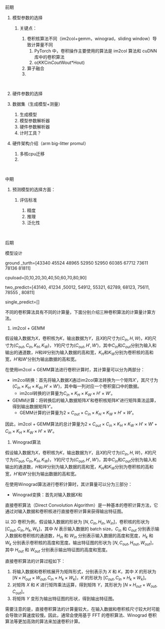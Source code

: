 前期



1. 模型参数的选择

   1. 关键点：

      1. 卷积核算法不同（im2col+gemm，winograd，sliding window）导致计算量不同
         1.  PyTorch 中，卷积操作主要使用的算法是 im2col 算法和 cuDNN 库中的卷积算法
         2. o(*KK*Cin*Cout*Wout*Hout)
      2. 算子融合
      3. 

      ​	

2. 硬件参数的选择

3. 数据集（生成模型+测量）

   1. 生成模型
   2. 模型参数解析器
   3. 硬件参数解析器
   4. 计时工具？

4. 硬件架构介绍（arm big-litter promul）

   1. 多核cpu迁移
   2. 

​	





中期

1. 预测模型的选择方面：

   1. 评估标准

      1. 精度
      2. 推理
      3. 泛化性

      ​			

后期

  模型设计







ground _turth=[43340  45524 48965 52950  52950 60385 67712  73611 78136  81811]

cpuload=[0,10,20,30,40,50,60,70,80,90]

two_predict=[43140,  41234 ,50012, 54912,  55321, 62789, 68123,  75611, 78555 , 80811]



single_predict=[]







不同的卷积算法具有不同的计算量，下面分别介绍三种卷积算法的计算量计算方法。

1. im2col + GEMM

假设输入数据为$X$，卷积核为$K$，输出数据为$Y$，且$X$的尺寸为$(C_{in},H,W)$，$K$的尺寸为$(C_{out},C_{in},K_H,K_W)$，$Y$的尺寸为$(C_{out},H',W')$，其中$C_{in}$和$C_{out}$分别为输入和输出的通道数，$H$和$W$分别为输入数据的高和宽，$K_H$和$K_W$分别为卷积核的高和宽，$H'$和$W'$分别为输出数据的高和宽。

在使用im2col + GEMM算法进行卷积计算时，其计算量可以分为两部分：

- im2col转换：首先将输入数据$X$通过im2col算法转换为一个矩阵$X'$，其尺寸为$(C_{in} \times K_H \times K_W, H' \times W')$，其中每一列对应一个卷积窗口中的数据。
  - im2col转换的计算量为$C_{in} \times K_H \times K_W \times H' \times W'$。
- GEMM计算：将转换后的输入数据矩阵$X'$和卷积核矩阵$K'$进行矩阵乘法运算，得到输出数据矩阵$Y'$。
  - GEMM计算的计算量为$2 \times C_{out} \times C_{in} \times K_H \times K_W \times H' \times W'$。

因此，im2col + GEMM算法的总计算量为$2 \times C_{out} \times C_{in} \times K_H \times K_W \times H' \times W' + C_{in} \times K_H \times K_W \times H' \times W'$。

1. Winograd算法

假设输入数据为$X$，卷积核为$K$，输出数据为$Y$，且$X$的尺寸为$(C_{in},H,W)$，$K$的尺寸为$(C_{out},C_{in},K_H,K_W)$，$Y$的尺寸为$(C_{out},H',W')$，其中$C_{in}$和$C_{out}$分别为输入和输出的通道数，$H$和$W$分别为输入数据的高和宽，$K_H$和$K_W$分别为卷积核的高和宽，$H'$和$W'$分别为输出数据的高和宽。

在使用Winograd算法进行卷积计算时，其计算量可以分为三部分：

- Winograd变换：首先对输入数据$X$和









直接卷积算法（Direct Convolution Algorithm）是一种基本的卷积计算方法，它通过对输入数据和卷积核进行直接卷积计算来获得输出特征图。

以 2D 卷积为例，假设输入数据的形状为 $[N, C_{in}, H_{in}, W_{in}]$，卷积核的形状为 $[C_{out}, C_{in}, H_k, W_k]$，其中 $N$ 表示输入数据的 batch size，$C_{in}$ 和 $C_{out}$ 分别表示输入数据和卷积核的通道数，$H_{in}$ 和 $W_{in}$ 分别表示输入数据的高度和宽度，$H_k$ 和 $W_k$ 分别表示卷积核的高度和宽度。输出特征图的形状为 $[N, C_{out}, H_{out}, W_{out}]$，其中 $H_{out}$ 和 $W_{out}$ 分别表示输出特征图的高度和宽度。

直接卷积算法的计算过程如下：

1. 将输入数据和卷积核展开为矩阵形式，分别表示为 $X$ 和 $K$，其中 $X$ 的形状为 $[N \times H_{out} \times W_{out}, C_{in} \times H_k \times W_k]$，$K$ 的形状为 $[C_{out}, C_{in} \times H_k \times W_k]$。
2. 对矩阵 $X$ 和 $K$ 进行矩阵乘法运算，得到矩阵 $Y$，其形状为 $[N \times H_{out} \times W_{out}, C_{out}]$。
3. 将矩阵 $Y$ 变形为输出特征图的形状，得到输出特征图。

需要注意的是，直接卷积算法的计算量较大，在输入数据和卷积核尺寸较大时可能会导致计算速度较慢。因此，通常会使用基于 FFT 的卷积算法、Winograd 卷积算法等更加高效的算法来加速卷积计算。